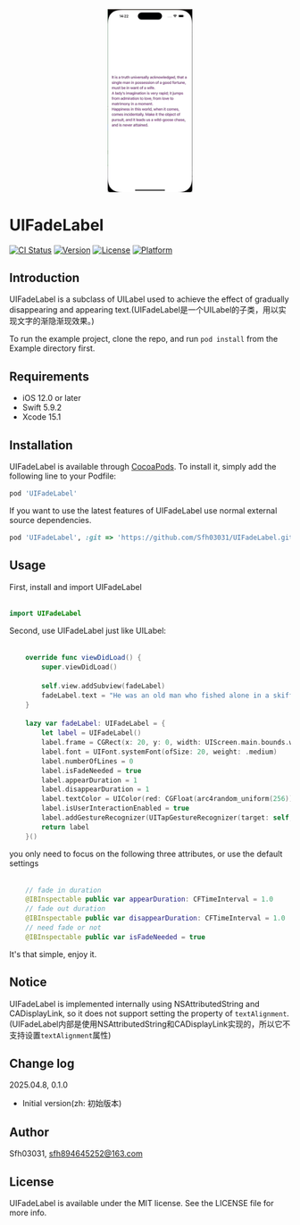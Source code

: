 <div align="center" >
  <img width="30%" src="image/demo.gif" />
</div>

# UIFadeLabel

[![CI Status](https://img.shields.io/travis/Sfh03031/UIFadeLabel.svg?style=flat)](https://travis-ci.org/Sfh03031/UIFadeLabel)
[![Version](https://img.shields.io/cocoapods/v/UIFadeLabel.svg?style=flat)](https://cocoapods.org/pods/UIFadeLabel)
[![License](https://img.shields.io/cocoapods/l/UIFadeLabel.svg?style=flat)](https://cocoapods.org/pods/UIFadeLabel)
[![Platform](https://img.shields.io/cocoapods/p/UIFadeLabel.svg?style=flat)](https://cocoapods.org/pods/UIFadeLabel)

## Introduction

  UIFadeLabel is a subclass of UILabel used to achieve the effect of gradually disappearing and appearing text.(UIFadeLabel是一个UILabel的子类，用以实现文字的渐隐渐现效果。)

To run the example project, clone the repo, and run `pod install` from the Example directory first.

## Requirements

* iOS 12.0 or later
* Swift 5.9.2
* Xcode 15.1

## Installation

UIFadeLabel is available through [CocoaPods](https://cocoapods.org). To install
it, simply add the following line to your Podfile:

```ruby
pod 'UIFadeLabel'
```

If you want to use the latest features of UIFadeLabel use normal external source dependencies.

```ruby
pod 'UIFadeLabel', :git => 'https://github.com/Sfh03031/UIFadeLabel.git'
```
## Usage

First, install and import UIFadeLabel
```swift

import UIFadeLabel

```

Second, use UIFadeLabel just like UILabel:

```swift

    override func viewDidLoad() {
        super.viewDidLoad()
        
        self.view.addSubview(fadeLabel)
        fadeLabel.text = "He was an old man who fished alone in a skiff in the Gulf Stream and he had gone eighty-four days now without taking a fish.\nAll happy families are alike; each unhappy family is unhappy in its own way.\nAll children, except one, grow up. That one remains a child. It is Peter Pan."
    }

    lazy var fadeLabel: UIFadeLabel = {
        let label = UIFadeLabel()
        label.frame = CGRect(x: 20, y: 0, width: UIScreen.main.bounds.width - 40, height: UIScreen.main.bounds.height)
        label.font = UIFont.systemFont(ofSize: 20, weight: .medium)
        label.numberOfLines = 0
        label.isFadeNeeded = true
        label.appearDuration = 1
        label.disappearDuration = 1
        label.textColor = UIColor(red: CGFloat(arc4random_uniform(256)) / 255.0 , green: CGFloat(arc4random_uniform(256)) / 255.0, blue: CGFloat(arc4random_uniform(256)) / 255.0, alpha: 1.0)
        label.isUserInteractionEnabled = true
        label.addGestureRecognizer(UITapGestureRecognizer(target: self, action: #selector(tap)))
        return label
    }()

```
you only need to focus on the following three attributes, or use the default settings

```swift

    // fade in duration
    @IBInspectable public var appearDuration: CFTimeInterval = 1.0
    // fade out duration
    @IBInspectable public var disappearDuration: CFTimeInterval = 1.0
    // need fade or not
    @IBInspectable public var isFadeNeeded = true

```

It's that simple, enjoy it.

## Notice

UIFadeLabel is implemented internally using NSAttributedString and CADisplayLink, so it does not support setting the property of `textAlignment`.
(UIFadeLabel内部是使用NSAttributedString和CADisplayLink实现的，所以它不支持设置`textAlignment`属性)

## Change log

2025.04.8, 0.1.0
- Initial version(zh: 初始版本)

## Author

Sfh03031, sfh894645252@163.com

## License

UIFadeLabel is available under the MIT license. See the LICENSE file for more info.
